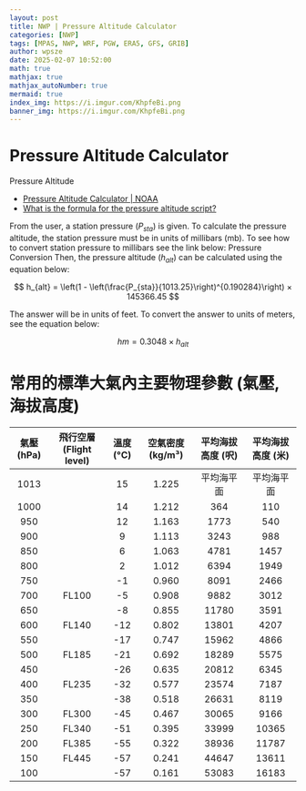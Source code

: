 ```yaml
---
layout: post
title: NWP | Pressure Altitude Calculator
categories: [NWP]
tags: [MPAS, NWP, WRF, PGW, ERA5, GFS, GRIB]
author: wpsze
date: 2025-02-07 10:52:00
math: true
mathjax: true
mathjax_autoNumber: true
mermaid: true
index_img: https://i.imgur.com/KhpfeBi.png
banner_img: https://i.imgur.com/KhpfeBi.png
---
```


# Pressure Altitude Calculator

Pressure Altitude

- [Pressure Altitude Calculator | NOAA](https://www.weather.gov/epz/wxcalc_pressurealtitude)
- [What is the formula for the pressure altitude script?](https://www.weather.gov/epz/wxcalc_pressurealtitude)

From the user, a station pressure ($P_{sta}$) is given. To calculate the pressure altitude, the station pressure must be in units of millibars (mb). To see how to convert station pressure to millibars see the link below:
Pressure Conversion
Then, the pressure altitude ($h_{alt}$) can be calculated using the equation below:

$$
h_{alt} = \left(1 - \left(\frac{P_{sta}}{1013.25}\right)^{0.190284}\right) × 145366.45
$$

The answer will be in units of feet. To convert the answer to units of meters, see the equation below:

$$
hm = 0.3048 × h_{alt}
$$


# 常用的標準大氣內主要物理參數 (氣壓, 海拔高度)

| 氣壓 (hPa) | 飛行空層 (Flight level) | 溫度 (°C) | 空氣密度 (kg/m³) | 平均海拔高度 (呎) | 平均海拔高度 (米) |
|:----------:|:----------------------:|:---------:|:----------------:|:------------------:|:------------------:|
| 1013       |                        | 15        | 1.225            | 平均海平面         | 平均海平面         |
| 1000       |                        | 14        | 1.212            | 364                | 110                |
| 950        |                        | 12        | 1.163            | 1773               | 540                |
| 900        |                        | 9         | 1.113            | 3243               | 988                |
| 850        |                        | 6         | 1.063            | 4781               | 1457               |
| 800        |                        | 2         | 1.012            | 6394               | 1949               |
| 750        |                        | -1        | 0.960            | 8091               | 2466               |
| 700        | FL100                  | -5        | 0.908            | 9882               | 3012               |
| 650        |                        | -8        | 0.855            | 11780              | 3591               |
| 600        | FL140                  | -12       | 0.802            | 13801              | 4207               |
| 550        |                        | -17       | 0.747            | 15962              | 4866               |
| 500        | FL185                  | -21       | 0.692            | 18289              | 5575               |
| 450        |                        | -26       | 0.635            | 20812              | 6345               |
| 400        | FL235                  | -32       | 0.577            | 23574              | 7187               |
| 350        |                        | -38       | 0.518            | 26631              | 8119               |
| 300        | FL300                  | -45       | 0.467            | 30065              | 9166               |
| 250        | FL340                  | -51       | 0.395            | 33999              | 10365              |
| 200        | FL385                  | -55       | 0.322            | 38936              | 11787              |
| 150        | FL445                  | -57       | 0.241            | 44647              | 13611              |
| 100        |                        | -57       | 0.161            | 53083              | 16183              |

